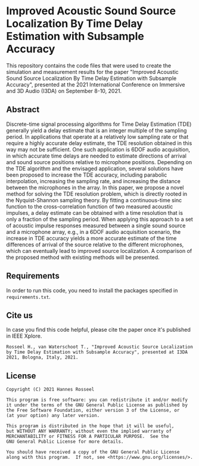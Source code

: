 # Improved Acoustic Sound Source Localization By Time Delay Estimation with Subsample Accuracy
This repository contains the code files that were used to create the simulation and measurement results for the paper "Improved Acoustic Sound Source Localization By Time Delay Estimation with Subsample Accuracy", presented at the 2021 International Conference on Immersive and 3D Audio (I3DA) on September 8-10, 2021.

## Abstract
Discrete-time signal processing algorithms for Time Delay Estimation (TDE) generally yield a delay estimate that is an integer multiple of the sampling period. In applications that operate at a relatively low sampling rate or that require a highly accurate delay estimate, the TDE resolution obtained in this way may not be sufficient. One such application is 6DOF audio acquisition, in which accurate time delays are needed to estimate directions of arrival and sound source positions relative to microphone positions. Depending on the TDE algorithm and the envisaged application, several solutions have been proposed to increase the TDE accuracy, including parabolic interpolation, increasing the sampling rate, and increasing the distance between the microphones in the array. In this paper, we propose a novel method for solving the TDE resolution problem, which is directly rooted in the Nyquist-Shannon sampling theory. By fitting a continuous-time sinc function to the cross-correlation function of two measured acoustic impulses, a delay estimate can be obtained with a time resolution that is only a fraction of the sampling period. When applying this approach to a set of acoustic impulse responses measured between a single sound source and a microphone array, e.g., in a 6DOF audio acquisition scenario, the increase in TDE accuracy yields a more accurate estimate of the time differences of arrival of the source relative to the different microphones, which can eventually lead to improved source localization. A comparison of the proposed method with existing methods will be presented.

## Requirements
In order to run this code, you need to install the packages specified in `requirements.txt`.

## Cite us
In case you find this code helpful, please cite the paper once it's published in IEEE Xplore.

    Rosseel H., van Waterschoot T., "Improved Acoustic Source Localization by Time Delay Estimation with Subsample Accuracy", presented at I3DA 2021, Bologna, Italy, 2021.

## License
    Copyright (C) 2021 Hannes Rosseel

    This program is free software: you can redistribute it and/or modify
    it under the terms of the GNU General Public License as published by
    the Free Software Foundation, either version 3 of the License, or
    (at your option) any later version.

    This program is distributed in the hope that it will be useful,
    but WITHOUT ANY WARRANTY; without even the implied warranty of
    MERCHANTABILITY or FITNESS FOR A PARTICULAR PURPOSE.  See the
    GNU General Public License for more details.

    You should have received a copy of the GNU General Public License
    along with this program.  If not, see <https://www.gnu.org/licenses/>.